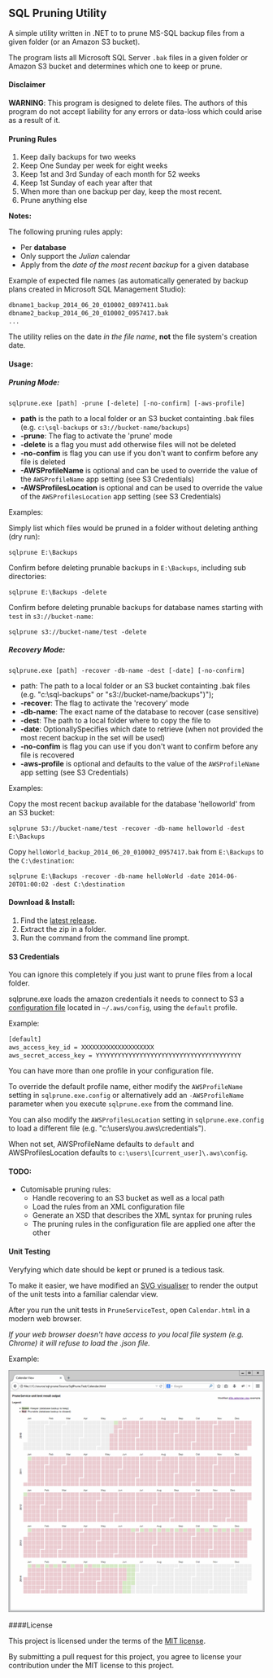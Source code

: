 ## SQL Pruning Utility

A simple utility written in .NET to to prune MS-SQL backup files from a given folder (or an Amazon S3 bucket).

The program lists all Microsoft SQL Server `.bak` files in a given folder or Amazon S3 bucket and determines which one to keep or prune.

#### Disclaimer

**WARNING**: This program is designed to delete files. The authors of this program do not accept liability for any errors or data-loss which could arise as a result of it.

#### Pruning Rules

1. Keep daily backups for two weeks
2. Keep One Sunday per week for eight weeks
3. Keep 1st and 3rd Sunday of each month for 52 weeks
4. Keep 1st Sunday of each year after that
6. When more than one backup per day, keep the most recent.
5. Prune anything else

**Notes:** 

The following pruning rules apply:

- Per **database**
- Only support the _Julian_ calendar 
- Apply from the _date of the most recent backup_ for a given database

Example of expected file names (as automatically generated by backup plans created in Microsoft SQL Management Studio):

    dbname1_backup_2014_06_20_010002_0897411.bak
    dbname2_backup_2014_06_20_010002_0957417.bak
    ...

The utility relies on the date *in the file name*, **not** the file system's creation date.

#### Usage:

##### Pruning Mode:

    sqlprune.exe [path] -prune [-delete] [-no-confirm] [-aws-profile]

 * __path__ is the path to a local folder or an S3 bucket containting .bak files (e.g. `c:\sql-backups` or `s3://bucket-name/backups`)
 * __-prune__: The flag to activate the 'prune' mode
 * __-delete__ is a flag you must add otherwise files will not be deleted
 * __-no-confim__ is flag you can use if you don't want to confirm before any file is deleted
 * __-AWSProfileName__ is optional and can be used to override the value of the `AWSProfileName` app setting (see S3 Credentials)
 * __-AWSProfilesLocation__ is optional and can be used to override the value of the `AWSProfilesLocation` app setting (see S3 Credentials)

Examples:

Simply list which files would be pruned in a folder without deleting anthing (dry run):

    sqlprune E:\Backups

Confirm before deleting prunable backups in `E:\Backups`, including sub directories:

    sqlprune E:\Backups -delete

Confirm before deleting prunable backups for database names starting with `test` in `s3://bucket-name`:

    sqlprune s3://bucket-name/test -delete

##### Recovery Mode:

    sqlprune.exe [path] -recover -db-name -dest [-date] [-no-confirm]

 * path: The path to a local folder or an S3 bucket containting .bak files (e.g. \"c:\\sql-backups\" or \"s3://bucket-name/backups\")");
 * __-recover__: The flag to activate the 'recovery' mode
 * __-db-name__: The exact name of the database to recover (case sensitive)
 * __-dest__: The path to a local folder where to copy the file to
 * __-date__: OptionallySpecifies which date to retrieve (when not provided the most recent backup in the set will be used)
 * __-no-confim__ is flag you can use if you don't want to confirm before any file is recovered
 * __-aws-profile__ is optional and defaults to the value of the `AWSProfileName` app setting (see S3 Credentials)

Examples:

Copy the most recent backup available for the database 'helloworld' from an S3 bucket:

    sqlprune S3://bucket-name/test -recover -db-name helloworld -dest E:\Backups

Copy `helloWorld_backup_2014_06_20_010002_0957417.bak` from `E:\Backups` to the `C:\destination`:

    sqlprune E:\Backups -recover -db-name helloWorld -date 2014-06-20T01:00:02 -dest C:\destination

#### Download & Install:

1. Find the [latest release](https://github.com/comsechq/sql-prune/releases).
2. Extract the zip in a folder.
3. Run the command from the command line prompt.

#### S3 Credentials

You can ignore this completely if you just want to prune files from a local folder.

sqlprune.exe loads the amazon credentials it needs to connect to S3 a
[configuration file](http://docs.aws.amazon.com/cli/latest/userguide/cli-chap-getting-started.html) located in `~/.aws/config`, using the `default` profile.

Example:

    [default]
    aws_access_key_id = XXXXXXXXXXXXXXXXXXXX
    aws_secret_access_key = YYYYYYYYYYYYYYYYYYYYYYYYYYYYYYYYYYYYYYYY

You can have more than one profile in your configuration file.

To override the default profile name, either modify the `AWSProfileName` setting  in `sqlprune.exe.config` or alternatively add an `-AWSProfileName` parameter when you execute `sqlprune.exe` from the command line.

You can also modify the `AWSProfilesLocation` setting in `sqlprune.exe.config` to load a different file (e.g. "c:\users\you\.aws\credentials").

When not set, AWSProfileName defaults to `default` and AWSProfilesLocation defaults to `c:\users\[current_user]\.aws\config`.

#### TODO:

- Cutomisable pruning rules: 
    - Handle recovering to an S3 bucket as well as a local path
    - Load the rules from an XML configuration file
    - Generate an XSD that describes the XML syntax for pruning rules 
    - The pruning rules in the configuration file are applied one after the other

#### Unit Testing

Veryfying which date should be kept or pruned is a tedious task.

To make it easier, we have modified an [SVG visualiser](http://bl.ocks.org/mbostock/4063318) 
to render the output of the unit tests into a familiar calendar view.

After you run the unit tests in `PruneServiceTest`, open `Calendar.html` in a modern web browser.

_If your web browser doesn't have access to you local file system (e.g. Chrome) it will refuse to load the .json file._

Example:

![alt tag](https://raw.githubusercontent.com/comsechq/sql-prune/master/unit-test-output-example.png)

####License

This project is licensed under the terms of the [MIT license](https://github.com/comsechq/sql-prune/blob/master/LICENSE.txt). 

By submitting a pull request for this project, you agree to license your contribution under the MIT license to this project.
